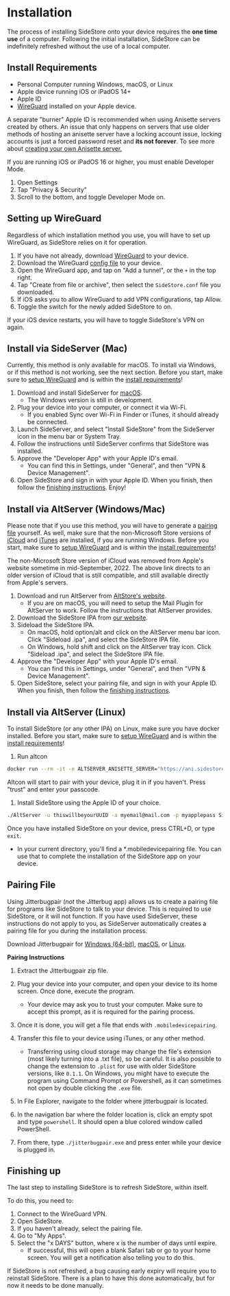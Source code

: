 # Installation

The process of installing SideStore onto your device requires the **one time use** of a computer. Following the initial installation, SideStore can be indefinitely refreshed without the use of a local computer.

## Install Requirements

* Personal Computer running Windows, macOS, or Linux
* Apple device running iOS or iPadOS 14+
* Apple ID
* [WireGuard](https://apps.apple.com/us/app/wireguard/id1441195209) installed on your Apple device.

A separate "burner" Apple ID is recommended when using Anisette servers created by others. An issue that only happens on servers that use older methods of hosting an anisette server have a locking account issue, locking accounts is just a forced password reset and **its not forever**. To see more about [creating your own Anisette server.](../Advanced/anisette-server.md)

If you are running iOS or iPadOS 16 or higher, you must enable Developer Mode.

1. Open Settings
2. Tap "Privacy & Security"
3. Scroll to the bottom, and toggle Developer Mode on.

## Setting up WireGuard

Regardless of which installation method you use, you will have to set up WireGuard, as SideStore relies on it for operation.

1. If you have not already, download [WireGuard](https://apps.apple.com/us/app/wireguard/id1441195209) to your device.
2. Download the WireGuard [config file](https://github.com/SideStore/SideStore/releases/download/0.3.1/SideStore.conf) to your device.
3. Open the WireGuard app, and tap on "Add a tunnel", or the `+` in the top right.
4. Tap "Create from file or archive", then select the `SideStore.conf` file you downloaded.
5. If iOS asks you to allow WireGuard to add VPN configurations, tap Allow.
6. Toggle the switch for the newly added SideStore to on.

If your iOS device restarts, you will have to toggle SideStore's VPN on again.

## Install via SideServer (Mac)

Currently, this method is only available for macOS. To install via Windows, or if this method is not working, see the next section. Before you start, make sure to [setup WireGuard](#setting-up-wireguard) and is within the [install requirements](#install-requirements)!

1. Download and install SideServer for [macOS](https://github.com/SideStore/SideServer-macOS/releases/latest/download/SideServer.dmg).
    * The Windows version is still in development.
2. Plug your device into your computer, or connect it via Wi-Fi.
    * If you enabled Sync over Wi-Fi in Finder or iTunes, it should already be connected.
3. Launch SideServer, and select "Install SideStore" from the SideServer icon in the menu bar or System Tray.
4. Follow the instructions until SideServer confirms that SideStore was installed.
5. Approve the "Developer App" with your Apple ID's email.
    * You can find this in Settings, under "General", and then "VPN & Device Management".
6. Open SideStore and sign in with your Apple ID. When you finish, then follow the [finishing instructions](#finishing-up). Enjoy!

## Install via AltServer (Windows/Mac)

Please note that if you use this method, you will have to generate a [pairing file](#pairing-file) yourself. As well, make sure that the non-Microsoft Store versions of [iCloud](https://updates.cdn-apple.com/2020/windows/001-39935-20200911-1A70AA56-F448-11EA-8CC0-99D41950005E/iCloudSetup.exe) and [iTunes](https://support.apple.com/en-us/HT210384) are installed, if you are running Windows. Before you start, make sure to [setup WireGuard](#setting-up-wireguard) and is within the [install requirements](#install-requirements)!

The non-Microsoft Store version of iCloud was removed from Apple's website sometime in mid-September, 2022. The above link directs to an older version of iCloud that is still compatible, and still available directly from Apple's servers.

1. Download and run AltServer from [AltStore's website](https://AltStore.io).
    * If you are on macOS, you will need to setup the Mail Plugin for AltServer to work. Follow the instructions that AltServer provides.
2. Download the SideStore IPA from [our website](https://sidestore.io).
3. Sideload the SideStore IPA.
    * On macOS, hold option/alt and click on the AltServer menu bar icon. Click "Sideload .ipa", and select the SideStore IPA file.
    * On Windows, hold shift and click on the AltServer tray icon. Click "Sideload .ipa", and select the SideStore IPA file.
4. Approve the "Developer App" with your Apple ID's email.
    * You can find this in Settings, under "General", and then "VPN & Device Management".
5. Open SideStore, select your pairing file, and sign in with your Apple ID. When you finish, then follow the [finishing instructions](#finishing-up).

## Install via AltServer (Linux)

To install SideStore (or any other IPA) on Linux, make sure you have docker installed. Before you start, make sure to [setup WireGuard](#setting-up-wireguard) and is within the [install requirements](#install-requirements)!

1. Run altcon

```bash
docker run --rm -it -e ALTSERVER_ANISETTE_SERVER="https://ani.sidestore.io/" -v ${PWD}/:/mnt/ -v /var/run:/var/run ghcr.io/sidestore/altcon
```

Altcon will start to pair with your device, plug it in if you haven't. Press "trust" and enter your passcode.

1. Install SideStore using the Apple ID of your choice.

```bash
./AltServer -u thiswillbeyourUUID -a myemail@mail.com -p myapplepass SideStore.ipa
```

Once you have installed SideStore on your device, press CTRL+D, or type `exit`.

* In your current directory, you'll find a *.mobiledevicepairing file. You can use that to complete the installation of the SideStore app on your device.

## Pairing File

Using Jitterbugpair (*not* the Jitterbug app) allows us to create a pairing file for programs like SideStore to talk to your device. This is required to use SideStore, or it will not function. If you have used SideServer, these instructions do not apply to you, as SideServer automatically creates a pairing file for you during the installation process.

Download Jitterbugpair for [Windows (64-bit)](https://github.com/osy/Jitterbug/releases/download/v1.3.1/jitterbugpair-win64.zip), [macOS](https://github.com/osy/Jitterbug/releases/download/v1.3.1/jitterbugpair-macos.zip), or [Linux](https://github.com/osy/Jitterbug/releases/download/v1.3.1/jitterbugpair-linux.zip).

**Pairing Instructions**

1. Extract the Jitterbugpair zip file.
2. Plug your device into your computer, and open your device to its home screen. Once done, execute the program.
    * Your device may ask you to trust your computer. Make sure to accept this prompt, as it is required for the pairing process.
3. Once it is done, you will get a file that ends with `.mobiledevicepairing`.
4. Transfer this file to your device using iTunes, or any other method.
    * Transferring using cloud storage may change the file's extension (most likely turning into a .txt file), so be careful. It is also possible to change the extension to `.plist` for use with older SideStore versions, like `0.1.1`.
On Windows, you might have to execute the program using Command Prompt or Powershell, as it can sometimes not open by double clicking the `.exe` file.

5. In File Explorer, navigate to the folder where jitterbugpair is located.
6. In the navigation bar where the folder location is, click an empty spot and type `powershell`. It should open a blue colored window called PowerShell.
7. From there, type `./jitterbugpair.exe` and press enter while your device is plugged in.

## Finishing up

The last step to installing SideStore is to refresh SideStore, within itself.

To do this, you need to:

1. Connect to the WireGuard VPN.
2. Open SideStore.
3. If you haven't already, select the pairing file.
4. Go to "My Apps".
5. Select the "x DAYS" button, where x is the number of days until expire.
    * If successful, this will open a blank Safari tab or go to your home screen. You will get a notification also telling you to do this.

If SideStore is not refreshed, a bug causing early expiry will require you to reinstall SideStore. There is a plan to have this done automatically, but for now it needs to be done manually.
